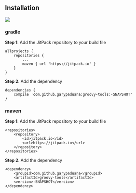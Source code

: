 ## Installation

[![](https://jitpack.io/v/garypaduana/groovy-tools.svg)](https://jitpack.io/#garypaduana/groovy-tools)


### gradle

**Step 1**. Add the JitPack repository to your build file

    allprojects {
        repositories {
            ...
            maven { url 'https://jitpack.io' }
        }
    }

**Step 2**. Add the dependency

    dependencies {
        compile 'com.github.garypaduana:groovy-tools:-SNAPSHOT'
    }
    
### maven

**Step 1**. Add the JitPack repository to your build file

    <repositories>
        <repository>
            <id>jitpack.io</id>
            <url>https://jitpack.io</url>
        </repository>
    </repositories>

**Step 2**. Add the dependency

    <dependency>
        <groupId>com.github.garypaduana</groupId>
        <artifactId>groovy-tools</artifactId>
        <version>-SNAPSHOT</version>
    </dependency>

